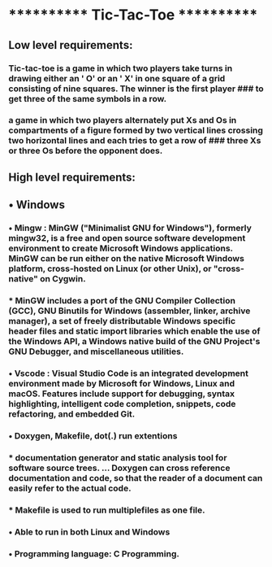# ********** Tic-Tac-Toe **********
## Low level requirements:
### Tic-tac-toe is a game in which two players take turns in drawing either an ' O' or an ' X' in one square of a grid consisting of nine squares. The winner is the first player ### to get three of the same symbols in a row.
### a game in which two players alternately put Xs and Os in compartments of a figure formed by two vertical lines crossing two horizontal lines and each tries to get a row of ### three Xs or three Os before the opponent does.
## High level requirements:
## •	Windows

### •	Mingw :  MinGW ("Minimalist GNU for Windows"), formerly mingw32, is a free and open source software development environment to create Microsoft Windows applications. MinGW can be run either on the native Microsoft Windows platform, cross-hosted on Linux (or other Unix), or "cross-native" on Cygwin.
### * MinGW includes a port of the GNU Compiler Collection (GCC), GNU Binutils for Windows (assembler, linker, archive manager), a set of freely distributable Windows specific header files and static import libraries which enable the use of the Windows API, a Windows native build of the GNU Project's GNU Debugger, and miscellaneous utilities.

### •	Vscode : Visual Studio Code is an integrated development environment made by Microsoft for Windows, Linux and macOS. Features include support for debugging, syntax highlighting, intelligent code completion, snippets, code refactoring, and embedded Git.

### •	Doxygen, Makefile, dot(.) run extentions

### * documentation generator and static analysis tool for software source trees. ... Doxygen can cross reference documentation and code, so that the reader of a document can easily refer to the actual code.
### * Makefile is used to run multiplefiles as one file.


### •	Able to run in both Linux and Windows
### •	Programming language: C Programming.
